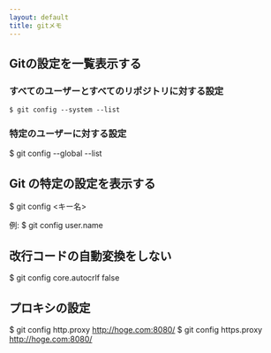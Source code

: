 ```yaml
---
layout: default
title: gitメモ
---
```


## Gitの設定を一覧表示する

### すべてのユーザーとすべてのリポジトリに対する設定
```
$ git config --system --list
```

### 特定のユーザーに対する設定
$ git config --global --list


## Git の特定の設定を表示する

$ git config <キー名>

例:
$ git config user.name


## 改行コードの自動変換をしない

$ git config core.autocrlf false


## プロキシの設定

$ git config http.proxy http://hoge.com:8080/
$ git config https.proxy http://hoge.com:8080/


